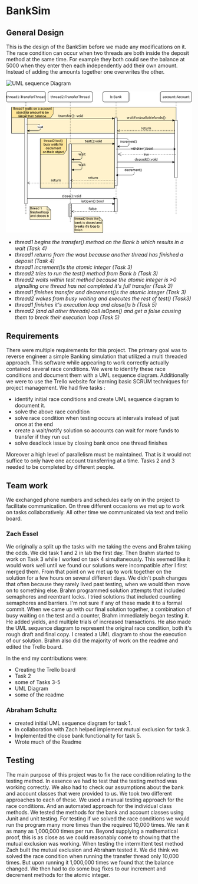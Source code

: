 # BankSim

## General Design 

This is the design of the BankSim before we made any modifications on it. 
The race condition can occur when two threads are both inside the deposit method at the same time. For example they both could see the balance at 5000 when they enter then each independently add their own amount.  Instead of adding the amounts together  one overwrites the other.


![UML sequence Diagram](https://github.com/3296Spring2020/banksim-multithreading-02-schultz-essel-teameffort/raw/coolBranch/BankSim%20(3).png)


![UML Sequence Solution](https://github.com/Agent215/Multithreaded_BankSim/raw/master/UML%20Solution.png)

- _thread1 begins the transfer() method on the Bank b which results in a wait (Task 4)_
- _thread1 returns from the waut because another thread has finished a deposit (Task 4)_
- _thread1 increment()s the atomic integer (Task 3)_
- _thread2 tries to run the test() method from Bank b (Task 3)_
- _thread2 waits within test method because the atomic integer is >0 signalling one thread has not completed it's full transfer (Task 3)_
- _thread1 finishes transfer and decrement()s the atomic integer (Task 3)_
- _thread2 wakes from busy waiting and executes the rest of test() (Task3)_
- _thread1 finishes it's execution loop and close()s b (Task 5)_
- _thread2 (and all other threads) call isOpen() and get a false causing them to break their execution loop (Task 5)_

## Requirements
There were multiple requirements for this project. The primary goal was to reverse engineer a simple Banking simulation that utilized 
a multi threaded approach. This software while appearing to work correctly actually contained several race conditions. We were to identify these race conditions and document them with a UML sequence diagram. Additionally we were to use the Trello website for learning basic SCRUM techniques for project management. 
We had five tasks :
 - identify initial race conditions and create UML sequence diagram to document it.
 - solve the above race condition
 - solve race condition when testing occurs at intervals instead of just once at the end
 - create a wait/notify solution so accounts can wait for more funds to transfer if they run out
 - solve deadlock issue by closing bank once one thread finishes
 
 Moreover a high level of parallelism must be maintained. That is it would not suffice to only have one account transferring at a time.
Tasks 2 and 3 needed to be completed by different people. 

## Team work
We exchanged phone numbers and schedules early on in the project to facilitate communication.
On three different occasions we met up to work on tasks collaboratively. All other time we communicated via text and trello board.
### Zach Essel 
We originally a split up the tasks with me taking the evens and Brahm taking the odds.  We did task 1 and 2 in lab the first day.  Then Brahm started to work on Task 3 while I worked on task 4 simultaneously.  This seemed like it would work well until we found our solutions were incompatible after I first merged them.  From that point on we met up to work together on the solution for a few hours on several different days.  We didn't push changes that often because they rarely lived past testing, when we would then move on to something else.  Brahm programmed solution attempts that included semaphores and reentrant locks.  I tried solutions that included counting semaphores and barriers.  I'm not sure if any of these made it to a formal commit.  When we came up with our final solution together, a combination of busy waiting on the test and a counter, Brahm immediately began testing it.  He added yields, and multiple trials of increased transactions.  He also made the UML sequence diagram to represent the original race condition, both it's rough draft and final copy.  I created a UML diagram to show the execution of our solution.  Brahm also did the majority of work on the readme and edited the Trello board.

In the end my contributions were: 
- Creating the Trello board
- Task 2
- some of Tasks 3-5
- UML Diagram
- some of the readme
### Abraham Schultz
- created initial UML sequence diagram for task 1.
- In collaboration with Zach helped implement mutual exclusion for task 3.
- Implemented the close bank functionality for task 5.
- Wrote much of the Readme 



## Testing
The main purpose of this project was to fix the race condition relating to the testing method. In essence we had to test that the testing method was working correctly. We also had to check our assumptions about the bank and account classes that were provided to us.
We took two different approaches to each of these. We used a manual testing approach for the race conditions. And an automated approach for the individual class methods. We tested the methods for the bank and account classes using Junit and unit testing. For testing if we solved the race conditions we would run the program many more times than the required 10,000 times. We ran it as many as 1,000,000 times per run. Beyond supplying a mathematical proof, this is as close as we could reasonably come to showing that the mutual exclusion was working. When testing the intermittent test method Zach built the mutual exclusion and Abraham tested it. 
We did think we solved the race condition when running the transfer thread only 10,000 times. But upon running it 1,000,000 times we found that the balance changed. We then had to do some bug fixes to our increment and decrement methods for the atomic integer.


